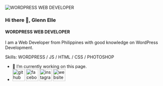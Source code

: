 ![WORDPRESS WEB DEVELOPER ](https://blog.paper.li/wp-content/uploads/2020/02/LinkedIn-banner-19-1024x256.png)

### Hi there 👋, Glenn Elle
#### WORDPRESS WEB DEVELOPER 

I am a Web Developer from Philippines with good knowledge on WordPress Development.

Skills: WORDPRESS / JS / HTML / CSS / PHOTOSHOP

- 🔭 I’m currently working on this page. 
- [<img src='https://cdn.jsdelivr.net/npm/simple-icons@3.0.1/icons/github.svg' alt='github' height='40'>](https://github.com/akosielye)  [<img src='https://cdn.jsdelivr.net/npm/simple-icons@3.0.1/icons/facebook.svg' alt='facebook' height='40'>](https://www.facebook.com/glennelye123)  [<img src='https://cdn.jsdelivr.net/npm/simple-icons@3.0.1/icons/instagram.svg' alt='instagram' height='40'>](https://www.instagram.com/akosielyee/)  [<img src='https://cdn.jsdelivr.net/npm/simple-icons@3.0.1/icons/icloud.svg' alt='website' height='40'>](https://akosielye.github.io/)  




